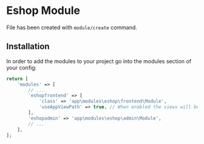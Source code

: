 # Eshop Module
 
File has been created with `module/create` command. 
 
## Installation

In order to add the modules to your project go into the modules section of your config:

```php
return [
    'modules' => [
        // ...
        'eshopfrontend' => [
            'class' => 'app\modules\eshop\frontend\Module',
            'useAppViewPath' => true, // When enabled the views will be looked up in the @app/views folder, otherwise the views shipped with the module will be used.
        ],
        'eshopadmin' => 'app\modules\eshop\admin\Module',
        // ...
    ],
];
```